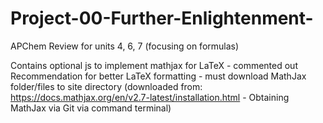 # Project-00-Further-Enlightenment-
APChem Review for units 4, 6, 7 (focusing on formulas)

Contains optional js to implement mathjax for LaTeX - commented out
Recommendation for better LaTeX formatting - must download MathJax folder/files to site directory 
(downloaded from: https://docs.mathjax.org/en/v2.7-latest/installation.html - Obtaining MathJax via Git via command terminal)

